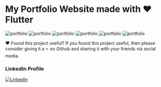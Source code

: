 # My Portfolio Website made with ❤ Flutter


<img src="https://i.ibb.co/JdYjm9s/11.png" alt="portfolio">
<img src="https://i.ibb.co/86zv8Ws/22.png" alt="portfolio">
<img src="https://i.ibb.co/LCmk56t/33.png" alt="portfolio">
<img src="https://i.ibb.co/ZdwdqBD/44.png" alt="portfolio">
<img src="https://i.ibb.co/KGg3gzv/55.png" alt="portfolio">
<img src="https://i.ibb.co/crGZNzL/66.png" alt="portfolio">

❤ Found this project useful?
If you found this project useful, then please consider giving it a ⭐ on Github and sharing it with your friends via social media.

### LinkedIn Profile
<p>
<a href="https://www.linkedin.com/in/dhruv-nakum-4b1054176/"><img src="https://img.icons8.com/ios-filled/2x/linkedin.png" alt="LinkedIn"></a>
</p>
